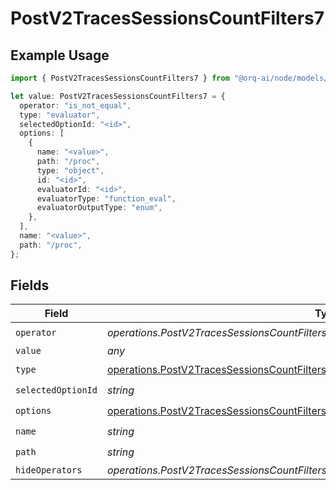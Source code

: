 # PostV2TracesSessionsCountFilters7

## Example Usage

```typescript
import { PostV2TracesSessionsCountFilters7 } from "@orq-ai/node/models/operations";

let value: PostV2TracesSessionsCountFilters7 = {
  operator: "is_not_equal",
  type: "evaluator",
  selectedOptionId: "<id>",
  options: [
    {
      name: "<value>",
      path: "/proc",
      type: "object",
      id: "<id>",
      evaluatorId: "<id>",
      evaluatorType: "function_eval",
      evaluatorOutputType: "enum",
    },
  ],
  name: "<value>",
  path: "/proc",
};
```

## Fields

| Field                                                                                                                                                                    | Type                                                                                                                                                                     | Required                                                                                                                                                                 | Description                                                                                                                                                              |
| ------------------------------------------------------------------------------------------------------------------------------------------------------------------------ | ------------------------------------------------------------------------------------------------------------------------------------------------------------------------ | ------------------------------------------------------------------------------------------------------------------------------------------------------------------------ | ------------------------------------------------------------------------------------------------------------------------------------------------------------------------ |
| `operator`                                                                                                                                                               | *operations.PostV2TracesSessionsCountFiltersRequestRequestBodyQuery7Operator*                                                                                            | :heavy_check_mark:                                                                                                                                                       | N/A                                                                                                                                                                      |
| `value`                                                                                                                                                                  | *any*                                                                                                                                                                    | :heavy_minus_sign:                                                                                                                                                       | N/A                                                                                                                                                                      |
| `type`                                                                                                                                                                   | [operations.PostV2TracesSessionsCountFiltersRequestRequestBodyQuery7Type](../../models/operations/postv2tracessessionscountfiltersrequestrequestbodyquery7type.md)       | :heavy_check_mark:                                                                                                                                                       | N/A                                                                                                                                                                      |
| `selectedOptionId`                                                                                                                                                       | *string*                                                                                                                                                                 | :heavy_check_mark:                                                                                                                                                       | N/A                                                                                                                                                                      |
| `options`                                                                                                                                                                | [operations.PostV2TracesSessionsCountFiltersRequestRequestBodyQueryOptions](../../models/operations/postv2tracessessionscountfiltersrequestrequestbodyqueryoptions.md)[] | :heavy_check_mark:                                                                                                                                                       | N/A                                                                                                                                                                      |
| `name`                                                                                                                                                                   | *string*                                                                                                                                                                 | :heavy_check_mark:                                                                                                                                                       | N/A                                                                                                                                                                      |
| `path`                                                                                                                                                                   | *string*                                                                                                                                                                 | :heavy_check_mark:                                                                                                                                                       | N/A                                                                                                                                                                      |
| `hideOperators`                                                                                                                                                          | *operations.PostV2TracesSessionsCountFiltersRequestRequestBodyQuery7HideOperators1*[]                                                                                    | :heavy_minus_sign:                                                                                                                                                       | N/A                                                                                                                                                                      |